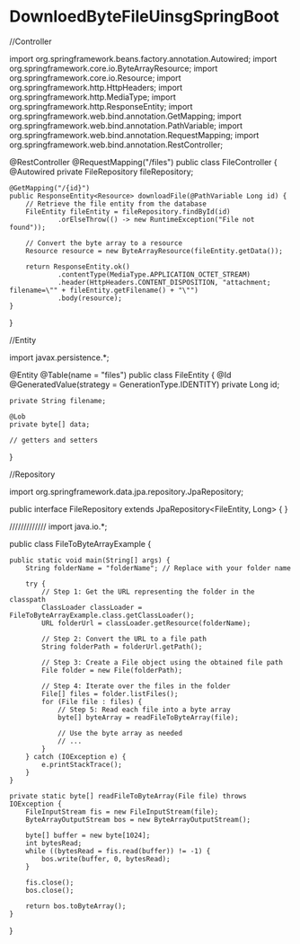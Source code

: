 # DownloedByteFileUinsgSpringBoot


//Controller

import org.springframework.beans.factory.annotation.Autowired;
import org.springframework.core.io.ByteArrayResource;
import org.springframework.core.io.Resource;
import org.springframework.http.HttpHeaders;
import org.springframework.http.MediaType;
import org.springframework.http.ResponseEntity;
import org.springframework.web.bind.annotation.GetMapping;
import org.springframework.web.bind.annotation.PathVariable;
import org.springframework.web.bind.annotation.RequestMapping;
import org.springframework.web.bind.annotation.RestController;

@RestController
@RequestMapping("/files")
public class FileController {
    @Autowired
    private FileRepository fileRepository;

    @GetMapping("/{id}")
    public ResponseEntity<Resource> downloadFile(@PathVariable Long id) {
        // Retrieve the file entity from the database
        FileEntity fileEntity = fileRepository.findById(id)
                .orElseThrow(() -> new RuntimeException("File not found"));

        // Convert the byte array to a resource
        Resource resource = new ByteArrayResource(fileEntity.getData());

        return ResponseEntity.ok()
                .contentType(MediaType.APPLICATION_OCTET_STREAM)
                .header(HttpHeaders.CONTENT_DISPOSITION, "attachment; filename=\"" + fileEntity.getFilename() + "\"")
                .body(resource);
    }
}



//Entity

import javax.persistence.*;

@Entity
@Table(name = "files")
public class FileEntity {
    @Id
    @GeneratedValue(strategy = GenerationType.IDENTITY)
    private Long id;

    private String filename;

    @Lob
    private byte[] data;

    // getters and setters
}


//Repository

import org.springframework.data.jpa.repository.JpaRepository;

public interface FileRepository extends JpaRepository<FileEntity, Long> {
}



/////////////
import java.io.*;

public class FileToByteArrayExample {

    public static void main(String[] args) {
        String folderName = "folderName"; // Replace with your folder name
        
        try {
            // Step 1: Get the URL representing the folder in the classpath
            ClassLoader classLoader = FileToByteArrayExample.class.getClassLoader();
            URL folderUrl = classLoader.getResource(folderName);
            
            // Step 2: Convert the URL to a file path
            String folderPath = folderUrl.getPath();
            
            // Step 3: Create a File object using the obtained file path
            File folder = new File(folderPath);
            
            // Step 4: Iterate over the files in the folder
            File[] files = folder.listFiles();
            for (File file : files) {
                // Step 5: Read each file into a byte array
                byte[] byteArray = readFileToByteArray(file);
                
                // Use the byte array as needed
                // ...
            }
        } catch (IOException e) {
            e.printStackTrace();
        }
    }
    
    private static byte[] readFileToByteArray(File file) throws IOException {
        FileInputStream fis = new FileInputStream(file);
        ByteArrayOutputStream bos = new ByteArrayOutputStream();
        
        byte[] buffer = new byte[1024];
        int bytesRead;
        while ((bytesRead = fis.read(buffer)) != -1) {
            bos.write(buffer, 0, bytesRead);
        }
        
        fis.close();
        bos.close();
        
        return bos.toByteArray();
    }
}

